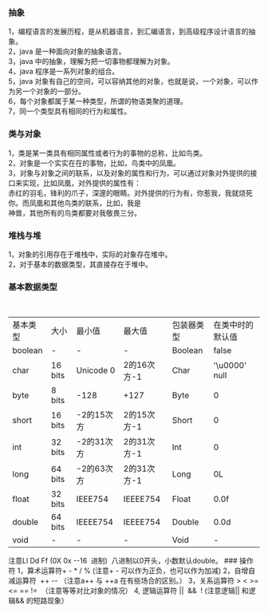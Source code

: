### 抽象
1，编程语言的发展历程，是从机器语言，到汇编语言，到高级程序设计语言的抽象。<br/>
2，java 是一种面向对象的抽象语言。<br />
3，java 中的抽象，理解为把一切事物都理解为对象。<br />
4，java 程序是一系列对象的组合。<br />
5，java 对象有自己的空间，可以容纳其他的对象，也就是说，一个对象，可以作为另一个对象的一部分。<br />
6，每个对象都属于某一种类型，所谓的物语类聚的道理。<br />
7，同一个类型具有相同的行为和属性。<br />

### 类与对象
1，类是某一类具有相同属性或者行为的事物的总称，比如鸟类。<br />
2，对象是一个实实在在的事物，比如，鸟类中的凤凰。<br />
3，对象与对象之间的联系，以及对象的属性和行为，可以通过对象对外提供的接口来实现，比如凤凰，对外提供的属性有：<br />
赤红的羽毛，锋利的爪子，深邃的眼睛。对外提供的行为有，你惹我，我就烧死你。而凤凰和其他鸟类的联系，比如，我是<br />
神兽，其他所有的鸟类都要对我敬畏三分。<br/>

### 堆栈与堆
1，对象的引用存在于堆栈中，实际的对象存在堆中。 <br />
2，对于基本的数据类型，其直接存在于堆中。  <br />

### 基本数据类型

<table class="table table-bordered table-striped table-condensed">
<tr><td>基本类型</td><td>大小</td><td>最小值</td><td>最大值</td><td>包装器类型</td><td>在类中时的默认值</td></tr>
    <tr><td>boolean</td><td>-</td><td>-</td><td>-</td><td>Boolean</td><td>false</td></tr>
    <tr><td>char</td><td>16 bits</td><td>Unicode 0</td><td>2的16次方-1</td><td>Char</td><td>'\u0000' null</td></tr>
    <tr><td>byte</td><td>8 bits</td><td>-128</td><td>+127</td><td>Byte</td><td>0</td></tr>
    <tr><td>short</td><td>16 bits</td><td>-2的15次方</td><td>2的15次方-1</td><td>Short</td><td>0</td></tr>
    <tr><td>int</td><td>32 bits</td><td>-2的31次方</td><td>2的31次方-1</td><td>Int</td><td>0</td></tr>
    <tr><td>long</td><td>64 bits</td><td>-2的63次方</td><td>2的31次方-1</td><td>Long</td><td>0L</td></tr>
    <tr><td>float</td><td>32 bits</td><td>IEEE754</td><td>IEEEE754</td><td>Float</td><td>0.0f</td></tr>
    <tr><td>double</td><td>64 bits</td><td>IEEEE754</td><td>IEEEE754</td><td>Double</td><td>0.0d</td></tr>
    <tr><td>void</td><td>-</td><td>-</td><td>-</td><td>Void</td><td>-</td></tr>
</table>  
注意Ll Dd Ff  (0X 0x  --16  进制)  八进制以0开头，小数默认double。
### 操作符
1，算术运算符+ - * / % (注意+ - 可以作为正负，也可以作为加减)
2，自增自减运算符  ++ -- （注意a++ 与 ++a 在有些场合的区别。）
3，关系运算符 >  <  >=  <= == !=  （注意等等对比对象的情况）
4, 逻辑运算符 ||  &&  !  (注意逻辑|| 和逻辑&& 的短路现象）
